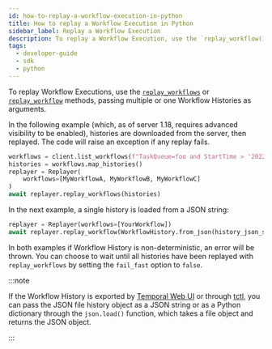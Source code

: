 ```yaml
---
id: how-to-replay-a-workflow-execution-in-python
title: How to replay a Workflow Execution in Python
sidebar_label: Replay a Workflow Execution
description: To replay a Workflow Execution, use the `replay_workflow()` method and pass a Workflow History as an argument.
tags:
  - developer-guide
  - sdk
  - python
---
```


To replay Workflow Executions, use the
[`replay_workflows`](https://python.temporal.io/temporalio.worker.Replayer.html#replay_workflows)
or
[`replay_workflow`](https://python.temporal.io/temporalio.worker.Replayer.html#replay_workflow)
methods, passing multiple or one Workflow Histories as arguments.

In the following example (which, as of server 1.18, requires advanced visibility to be enabled),
histories are downloaded from the server, then replayed. The code will raise an exception if any
replay fails.

```python
workflows = client.list_workflows(f"TaskQueue=foo and StartTime > '2022-01-01T12:00:00'")
histories = workflows.map_histories()
replayer = Replayer(
    workflows=[MyWorkflowA, MyWorkflowB, MyWorkflowC]
)
await replayer.replay_workflows(histories)
```

In the next example, a single history is loaded from a JSON string:

```python
replayer = Replayer(workflows=[YourWorkflow])
await replayer.replay_workflow(WorkflowHistory.from_json(history_json_str))
```

In both examples if Workflow History is non-deterministic, an error will be thrown. You can choose
to wait until all histories have been replayed with `replay_workflows` by setting the `fail_fast`
option to `false`.

:::note

If the Workflow History is exported by [Temporal Web UI](/web-ui) or through [tctl](/tctl-v1), you can pass the JSON file history object as a JSON string or as a Python dictionary through the `json.load()` function, which takes a file object and returns the JSON object.

:::
